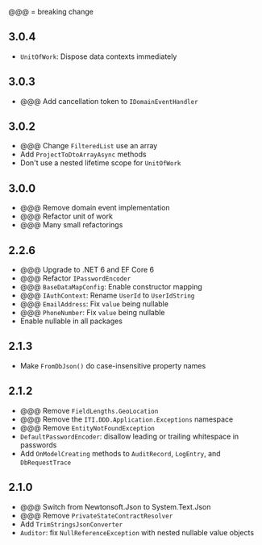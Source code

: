 @@@ = breaking change

## 3.0.4

- `UnitOfWork`: Dispose data contexts immediately

## 3.0.3

- @@@ Add cancellation token to `IDomainEventHandler`

## 3.0.2

- @@@ Change `FilteredList` use an array
- Add `ProjectToDtoArrayAsync` methods
- Don't use a nested lifetime scope for `UnitOfWork`

## 3.0.0

- @@@ Remove domain event implementation
- @@@ Refactor unit of work
- @@@ Many small refactorings

## 2.2.6

- @@@ Upgrade to .NET 6 and EF Core 6
- @@@ Refactor `IPasswordEncoder`
- @@@ `BaseDataMapConfig`: Enable constructor mapping
- @@@ `IAuthContext`: Rename `UserId` to `UserIdString`
- @@@ `EmailAddress`: Fix `value` being nullable
- @@@ `PhoneNumber`: Fix `value` being nullable
- Enable nullable in all packages

## 2.1.3

- Make `FromDbJson()` do case-insensitive property names

## 2.1.2

- @@@ Remove `FieldLengths.GeoLocation`
- @@@ Remove the `ITI.DDD.Application.Exceptions` namespace
- @@@ Remove `EntityNotFoundException`
- `DefaultPasswordEncoder`: disallow leading or trailing whitespace in passwords
- Add `OnModelCreating` methods to `AuditRecord`, `LogEntry`, and `DbRequestTrace`

## 2.1.0

- @@@ Switch from Newtonsoft.Json to System.Text.Json
- @@@ Remove `PrivateStateContractResolver`
- Add `TrimStringsJsonConverter`
- `Auditor`: fix `NullReferenceException` with nested nullable value objects
